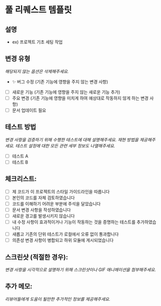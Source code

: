 # 풀 리퀘스트 템플릿

## 설명

- ex) 프로젝트 기초 세팅 작업

## 변경 유형

_해당되지 않는 옵션은 삭제해주세요._

- ✨ 버그 수정 (기존 기능에 영향을 주지 않는 변경 사항)
- [ ] 새로운 기능 (기존 기능에 영향을 주지 않는 새로운 기능 추가)
- [ ] 주요 변경 (기존 기능에 영향을 미치게 하여 예상대로 작동하지 않게 하는 변경 사항)
- [ ] 문서 업데이트 필요

## 테스트 방법

_변경 사항을 검증하기 위해 수행한 테스트에 대해 설명해주세요. 재현 방법을 제공해주세요. 테스트 설정에 대한 모든 관련 세부 정보도 나열해주세요._

- [ ] 테스트 A
- [ ] 테스트 B

## 체크리스트:

- [ ] 제 코드가 이 프로젝트의 스타일 가이드라인을 따릅니다
- [ ] 본인의 코드를 자체 검토하였습니다
- [ ] 코드를 이해하기 어려운 부분에 주석을 달았습니다
- [ ] 문서 변경 사항을 작성하였습니다
- [ ] 새로운 경고를 발생시키지 않습니다
- [ ] 내 수정 사항이 효과적이거나 기능이 작동하는 것을 증명하는 테스트를 추가하였습니다
- [ ] 새롭고 기존의 단위 테스트가 로컬에서 오류 없이 통과합니다
- [ ] 의존성 변경 사항이 병합되고 하위 모듈에 게시되었습니다

## 스크린샷 (적절한 경우):

_변경 사항을 시각적으로 설명하기 위해 스크린샷이나 GIF 애니메이션을 첨부해주세요._

## 추가 메모:

_리뷰어들에게 도움이 될만한 추가적인 정보를 제공해주세요._